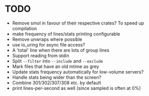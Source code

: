 # TODO

* Remove smol in favour of their respective crates? To speed up compilation
* make frequency of lines/stats printing configurable
* Remove unwraps where possible
* use io_uring for async file access?
* A 'total' line when there are lots of group lines
* Support reading from stdin
* Split `--filter` into `--include` and `--exclude`
* Mark files that have an old mtime as grey
* Update stats frequency automatically for low-volume servers?
* Handle stats being wider than the screen?
* Combine 301/302/307/308 etc. by default
* print lines-per-second as well (since sampled is often at 0%)
